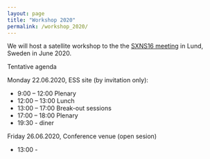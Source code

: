 ```yaml
---
layout: page
title: "Workshop 2020"
permalink: /workshop_2020/
---
```


We will host a satellite workshop to the the [SXNS16 meeting](https://www.sxns16.org) in Lund, Sweden in June 2020. 

Tentative agenda 

Monday 22.06.2020, ESS site (by invitation only):
- 9:00 – 12:00 Plenary
- 12:00 – 13:00 Lunch
- 13:00 – 17:00 Break-out sessions
- 17:00 – 18:00 Plenary
- 19:30 - diner 

Friday 26.06.2020, Conference venue (open sesion)
- 13:00 - 
